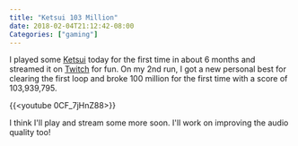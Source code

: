 ```yaml
---
title: "Ketsui 103 Million"
date: 2018-02-04T21:12:42-08:00
Categories: ["gaming"]
---
```

I played some [Ketsui](http://en.wikipedia.org/wiki/Ketsui) today for the first time in about 6 months and streamed it on [Twitch](http://twitch.tv/pdp80) for fun. On my 2nd run, I got a new personal best for clearing the first loop and broke 100 million for the first time with a score of 103,939,795.

{{<youtube 0CF_7jHnZ88>}}

I think I'll play and stream some more soon. I'll work on improving the audio quality too!
